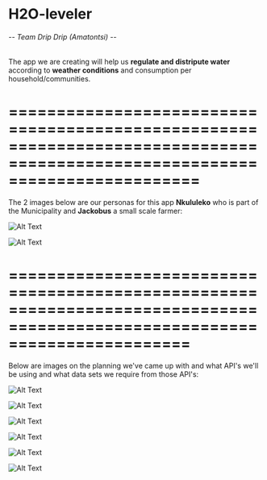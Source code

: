# H2O-leveler

###### -- Team Drip Drip (Amatontsi) --


The app we are creating will help us **regulate and distripute water** according to **weather conditions** and consumption per household/communities.

============================================================================================================================
=

The 2 images below are our personas for this app **Nkululeko** who is part of the Municipality and **Jackobus** a small scale farmer:


![Alt Text](https://github.com/Plenis/H2O-leveler/blob/master/20191209_164043.jpg)

![Alt Text](https://github.com/Plenis/H2O-leveler/blob/master/20191209_163957.jpg)

===========================================================================================================================
=
Below are images on the planning we've came up with and what API's we'll be using and what data sets we require from those API's:
 
 
![Alt Text](https://github.com/Plenis/H2O-leveler/blob/master/20191209_164307.jpg)

![Alt Text](https://github.com/Plenis/H2O-leveler/blob/master/20191209_164235.jpg)

![Alt Text](https://github.com/Plenis/H2O-leveler/blob/master/20191209_164217.jpg)

![Alt Text](https://github.com/Plenis/H2O-leveler/blob/master/20191209_164150.jpg)

![Alt Text](https://github.com/Plenis/H2O-leveler/blob/master/20191209_164123.jpg)

![Alt Text](https://github.com/Plenis/H2O-leveler/blob/master/20191209_164110.jpg)




